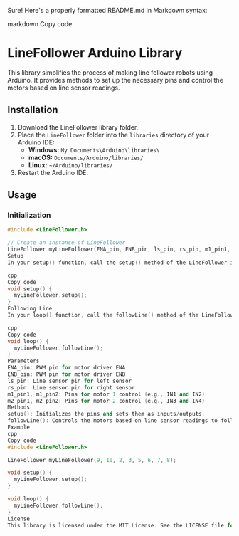 Sure! Here's a properly formatted README.md in Markdown syntax:

markdown
Copy code
# LineFollower Arduino Library

This library simplifies the process of making line follower robots using Arduino. It provides methods to set up the necessary pins and control the motors based on line sensor readings.

## Installation

1. Download the LineFollower library folder.
2. Place the `LineFollower` folder into the `libraries` directory of your Arduino IDE:
    - **Windows:** `My Documents\Arduino\libraries\`
    - **macOS:** `Documents/Arduino/libraries/`
    - **Linux:** `~/Arduino/libraries/`
3. Restart the Arduino IDE.

## Usage

### Initialization

```cpp
#include <LineFollower.h>

// Create an instance of LineFollower
LineFollower myLineFollower(ENA_pin, ENB_pin, ls_pin, rs_pin, m1_pin1, m1_pin2, m2_pin1, m2_pin2);
Setup
In your setup() function, call the setup() method of the LineFollower instance.

cpp
Copy code
void setup() {
  myLineFollower.setup();
}
Following Line
In your loop() function, call the followLine() method of the LineFollower instance.

cpp
Copy code
void loop() {
  myLineFollower.followLine();
}
Parameters
ENA_pin: PWM pin for motor driver ENA
ENB_pin: PWM pin for motor driver ENB
ls_pin: Line sensor pin for left sensor
rs_pin: Line sensor pin for right sensor
m1_pin1, m1_pin2: Pins for motor 1 control (e.g., IN1 and IN2)
m2_pin1, m2_pin2: Pins for motor 2 control (e.g., IN3 and IN4)
Methods
setup(): Initializes the pins and sets them as inputs/outputs.
followLine(): Controls the motors based on line sensor readings to follow the line.
Example
cpp
Copy code
#include <LineFollower.h>

LineFollower myLineFollower(9, 10, 2, 3, 5, 6, 7, 8);

void setup() {
  myLineFollower.setup();
}

void loop() {
  myLineFollower.followLine();
}
License
This library is licensed under the MIT License. See the LICENSE file for details.
